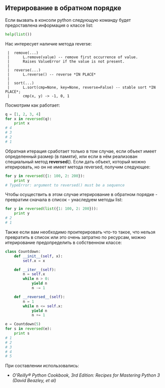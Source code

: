## Итерирование в обратном порядке

Если вызвать в консоли python следующую команду будет предоставлена информация о классе list:

```python
help(list())
```

Нас интересует наличие метода reverse:

```
 |  remove(...)
 |      L.remove(value) -- remove first occurrence of value.
 |      Raises ValueError if the value is not present.
 |
 |  reverse(...)
 |      L.reverse() -- reverse *IN PLACE*
 |
 |  sort(...)
 |      L.sort(cmp=None, key=None, reverse=False) -- stable sort *IN PLACE*;
 |      cmp(x, y) -> -1, 0, 1
```

Посмотрим как работает:

```python
q = [1, 2, 3, 4]
for x in reversed(q):
    print x
# 4
# 3
# 2
# 1
```
Обратная итерация сработает только в том случае, если объект имеет определенный размер (в памяти), или если в нём реализован специальный метод __reversed__(). Если дать объект, который можно итерировать, но он не имеет метода reversed, получим следующее:

```python
for y in reversed({1: 100, 2: 200}):
    print y
# TypeError: argument to reversed() must be a sequence
```

Чтобы осуществить в этом случае итерирование в обратном порядке - превратим сначала в список - унаследуем методы list:

```python
for y in reversed(list({1: 100, 2: 200})):
    print y
# 2
# 1
```

Также если вам необходимо проитерировать что-то такое, что нельзя превратить в список или это очень затратно по ресурсам, можно итерирование предопределить в собственном классе:

```python
class Countdown:
    def __init__(self, x):
        self.x = x

    def __iter__(self):
        n = self.x
        while n > 0:
            yield n
            n -= 1

    def __reversed__(self):
        n = 1
        while n <= self.x:
            yield n
            n += 1

e = Countdown(5)
for s in reversed(e):
    print s
# 1
# 2
# 3
# 4
# 5
```
При составлении использовались:

* _O'Reilly® Python Cookbook, 3rd Edition: Recipes for Mastering Python 3 (David Beazley, et al)_
